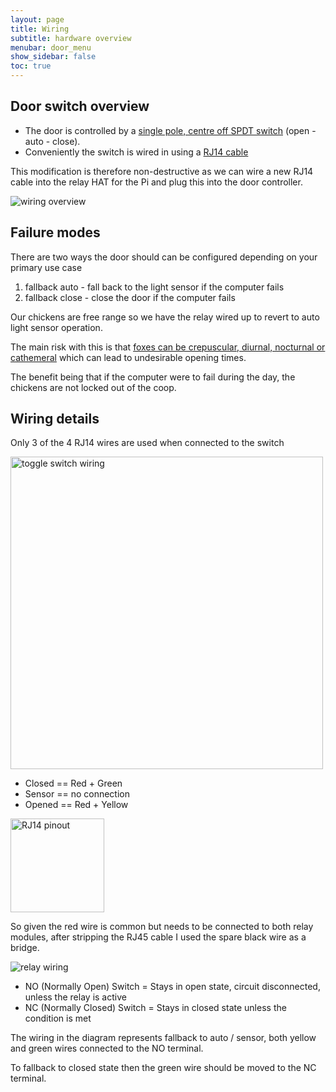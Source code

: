 ```yaml
---
layout: page
title: Wiring
subtitle: hardware overview
menubar: door_menu
show_sidebar: false
toc: true
---
```


## Door switch overview

* The door is controlled by a [single pole, centre off SPDT switch](https://www.jaycar.com.au/spdt-centre-off-miniature-toggle-switch-solder-tag/p/ST0336) (open - auto - close).
* Conveniently the switch is wired in using a [RJ14 cable](https://en.wikipedia.org/wiki/Registered_jack#Pinout)

This modification is therefore non-destructive as we can wire a new RJ14 cable into the relay HAT for the Pi and plug this into the door controller.

![wiring overview](/stakach.github.io/img/door-wiring-overview.png)

## Failure modes

There are two ways the door should can be configured depending on your primary use case

1. fallback auto - fall back to the light sensor if the computer fails
1. fallback close - close the door if the computer fails

Our chickens are free range so we have the relay wired up to revert to auto light sensor operation.

The main risk with this is that [foxes can be crepuscular, diurnal, nocturnal or cathemeral](https://www.squirrelsatthefeeder.com/are-red-foxes-nocturnal-or-diurnal/) which can lead to undesirable opening times.

The benefit being that if the computer were to fail during the day, the chickens are not locked out of the coop.

## Wiring details

Only 3 of the 4 RJ14 wires are used when connected to the switch

<img src="/stakach.github.io/img/toggle-switch.png" width="500em" alt="toggle switch wiring">

* Closed == Red + Green
* Sensor == no connection
* Opened == Red + Yellow

<img src="/stakach.github.io/img/rj14-pinout.png" width="150em" alt="RJ14 pinout">

So given the red wire is common but needs to be connected to both relay modules, after stripping the RJ45 cable I used the spare black wire as a bridge.

![relay wiring](/stakach.github.io/img/relay-wiring.png)

* NO (Normally Open) Switch = Stays in open state, circuit disconnected, unless the relay is active
* NC (Normally Closed) Switch = Stays in closed state unless the condition is met

The wiring in the diagram represents fallback to auto / sensor, both yellow and green wires connected to the NO terminal.

To fallback to closed state then the green wire should be moved to the NC terminal.
